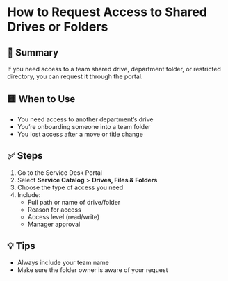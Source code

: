 # How to Request Access to Shared Drives or Folders

## 🧾 Summary
If you need access to a team shared drive, department folder, or restricted directory, you can request it through the portal.

## 🟨 When to Use
- You need access to another department’s drive
- You’re onboarding someone into a team folder
- You lost access after a move or title change

## ✅ Steps
1. Go to the Service Desk Portal
2. Select **Service Catalog** > **Drives, Files & Folders**
3. Choose the type of access you need
4. Include:
   - Full path or name of drive/folder
   - Reason for access
   - Access level (read/write)
   - Manager approval

## 💡 Tips
- Always include your team name
- Make sure the folder owner is aware of your request
